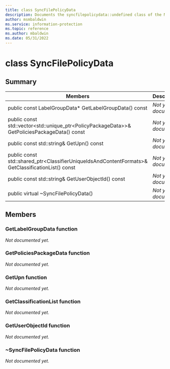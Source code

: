 ```yaml
---
title: class SyncFilePolicyData 
description: Documents the syncfilepolicydata::undefined class of the Microsoft Information Protection SDK.
author: msmbaldwin
ms.service: information-protection
ms.topic: reference
ms.author: mbaldwin
ms.date: 05/31/2022
---
```


# class SyncFilePolicyData 
  
## Summary
 Members                        | Descriptions                                
--------------------------------|---------------------------------------------
public const LabelGroupData* GetLabelGroupData() const  | _Not yet documented._
public const std::vector&lt;std::unique_ptr&lt;PolicyPackageData&gt;&gt;& GetPoliciesPackageData() const  | _Not yet documented._
public const std::string& GetUpn() const  | _Not yet documented._
public const std::shared_ptr&lt;ClassifierUniqueIdsAndContentFormats&gt;& GetClassificationList() const  | _Not yet documented._
public const std::string& GetUserObjectId() const  | _Not yet documented._
public virtual ~SyncFilePolicyData()  | _Not yet documented._
  
## Members
  
### GetLabelGroupData function
_Not documented yet._

  
### GetPoliciesPackageData function
_Not documented yet._

  
### GetUpn function
_Not documented yet._

  
### GetClassificationList function
_Not documented yet._

  
### GetUserObjectId function
_Not documented yet._

  
### ~SyncFilePolicyData function
_Not documented yet._

